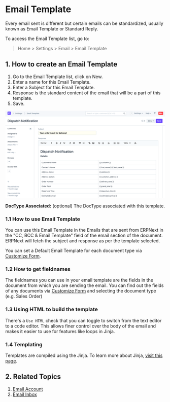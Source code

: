 
# Email Template



Every email sent is different but certain emails can be standardized, usually known as Email Template or Standard Reply.


To access the Email Template list, go to:
> Home > Settings > Email > Email Template


## 1. How to create an Email Template


1. Go to the Email Template list, click on New.
2. Enter a name for this Email Template.
3. Enter a Subject for this Email Template.
4. Response is the standard content of the email that will be a part of this template.
5. Save.


![Email Template](/files/email-template-example.png)


**DocType Associated:** (optional) The DocType associated with this template.


### 1.1 How to use Email Template


You can use this Email Template in the Emails that are sent from ERPNext in the "CC, BCC & Email Template" field of the email section of the document. ERPNext will fetch the subject and response as per the template selected.


You can set a Default Email Template for each document type via [Customize Form](/docs/en/customize-erpnext/customize-form).


### 1.2 How to get fieldnames


The fieldnames you can use in your email template are the fields in the document from which you are sending the email. You can find out the fields of any documents via [Customize Form](/docs/en/customize-erpnext/customize-form) and selecting the document type (e.g. Sales Order)


### 1.3 Using HTML to build the template


There's a `Use HTML` check that you can toggle to switch from the text editor to a code editor. This allows finer control over the body of the email and makes it easier to use for features like loops in Jinja.


### 1.4 Templating


Templates are compiled using the Jinja. To learn more about Jinja, [visit this page](https://jinja.palletsprojects.com/en/2.10.x/).


## 2. Related Topics


1. [Email Account](/docs/en/setting-up/email/email-account)
2. [Email Inbox](/docs/en/setting-up/email/email-inbox)




